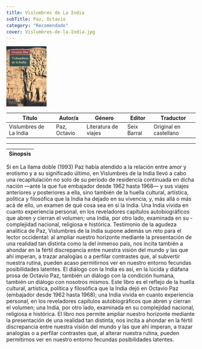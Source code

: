 ```yaml
---
title: Vislumbres de La India
subTitle: Paz, Octavio
category: "Recomendado"
cover: Vislumbres-de-la-India.jpg
---
```

!["Imagen no encontrada"](Vislumbres-de-la-India.jpg)

Título | Autor/a | Género | Editor | Traductor |
------ | ------- | ------ | ------ | --------- |
Vislumbres de La India | Paz, Octavio | Literatura de viajes | Seix Barral | Original en castellano |
***
|Sinopsis|
|--------|
Si en La llama doble (1993) Paz había atendido a la relación entre amor y erotismo y a su significado último, en Vislumbres de la India llevó a cabo una recapitulación no solo de su periodo de residencia continuada en dicha nación ―ante la que fue embajador desde 1962 hasta 1968― y sus viajes anteriores y posteriores a ella, sino también de la huella cultural, artística, política y filosófica que la India ha dejado en su vivencia, y, más allá o más acá de ello, un examen de qué cosa sea en sí la India.
Una India vivida en cuanto experiencia personal, en los reveladores capítulos autobiográficos que abren y cierran el volumen; una India, por otro lado, examinada en su - complejidad nacional, religiosa e histórica. Testimonio de la agudeza analítica de Paz, Vislumbres de la India supone además un reto para el lector occidental: al ampliar nuestro horizonte mediante la presentación de una realidad tan distinta como la del inmenso país, nos incita también a ahondar en la fértil discrepancia entre nuestra visión del mundo y las que ahí imperan, a trazar analogías o a perfilar contrastes que, al subvertir nuestra rutina, pueden acaso permitirnos ver en nuestro entorno fecundas posibilidades latentes. El diálogo con la India es así, en la lúcida y diáfana prosa de Octavio Paz, también un diálogo con la condición humana, también un diálogo con nosotros mismos.
Este libro es el reflejo de la huella cultural, artística, política y filosófica que la India dejó en Octavio Paz (embajador desde 1962 hasta 1968); una India vivida en cuanto experiencia personal, en los reveladores capítulos autobiográficos que abren y cierran el volumen; una India, por otro lado, examinada en su complejidad nacional, religiosa e histórica. El libro nos permite ampliar nuestro horizonte mediante la presentación de una realidad tan distinta, nos incita a ahondar en la fértil discrepancia entre nuestra visión del mundo y las que ahí imperan, a trazar analogías o a perfilar contrastes que, al alterar nuestra rutina, pueden permitirnos ver en nuestro entorno fecundas posibilidades latentes.